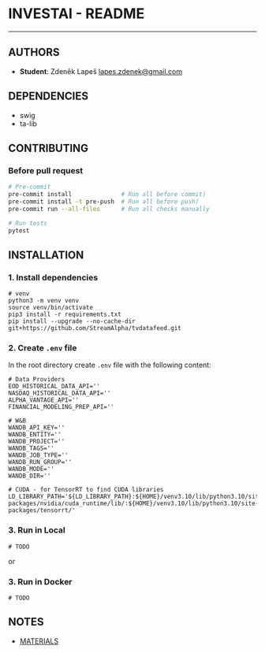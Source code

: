 # INVESTAI - README

---

## AUTHORS

- **Student**: Zdeněk Lapeš <lapes.zdenek@gmail.com>

## DEPENDENCIES

- swig
- ta-lib

## CONTRIBUTING

### Before pull request

```bash
# Pre-commit
pre-commit install              # Run all before commit)
pre-commit install -t pre-push  # Run all before push)
pre-commit run --all-files      # Run all checks manually

# Run tests
pytest
```

## INSTALLATION

### 1. Install dependencies

```shell
# venv
python3 -m venv venv
source venv/bin/activate
pip3 install -r requirements.txt
pip install --upgrade --no-cache-dir git+https://github.com/StreamAlpha/tvdatafeed.git
```

### 2. Create `.env` file

In the root directory create `.env` file with the following content:

```shell
# Data Providers
EOD_HISTORICAL_DATA_API=''
NASDAQ_HISTORICAL_DATA_API=''
ALPHA_VANTAGE_API=''
FINANCIAL_MODELING_PREP_API=''

# W&B
WANDB_API_KEY=''
WANDB_ENTITY=''
WANDB_PROJECT=''
WANDB_TAGS=''
WANDB_JOB_TYPE=''
WANDB_RUN_GROUP=''
WANDB_MODE=''
WANDB_DIR=''

# CUDA - for TensorRT to find CUDA libraries
LD_LIBRARY_PATH='${LD_LIBRARY_PATH}:${HOME}/venv3.10/lib/python3.10/site-packages/nvidia/cuda_runtime/lib/:${HOME}/venv3.10/lib/python3.10/site-packages/tensorrt/'
```

### 3. Run in Local

```shell
# TODO
```

or

### 3. Run in Docker

```shell
# TODO
```

## NOTES

- [MATERIALS](./MATERIALS.md)
